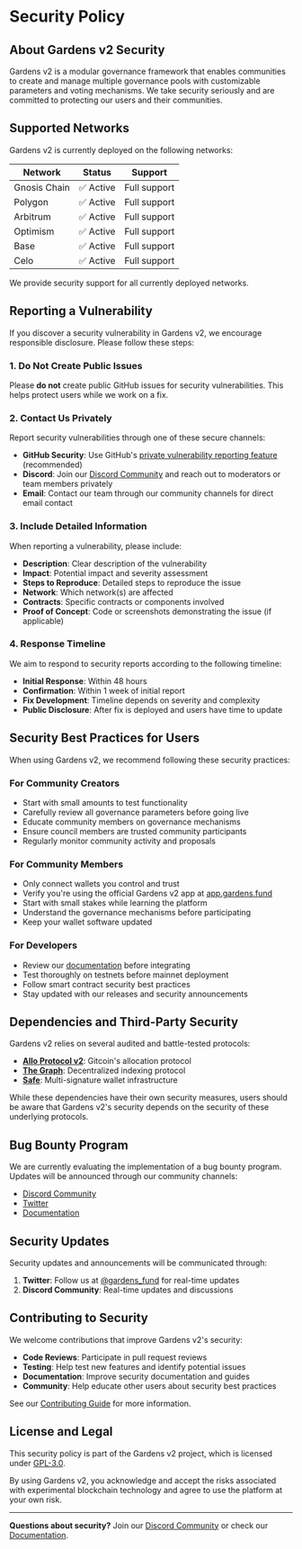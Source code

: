 # Security Policy

## About Gardens v2 Security

Gardens v2 is a modular governance framework that enables communities to create and manage multiple governance pools with customizable parameters and voting mechanisms. We take security seriously and are committed to protecting our users and their communities.

## Supported Networks

Gardens v2 is currently deployed on the following networks:

| Network      | Status    | Support      |
| ------------ | --------- | ------------ |
| Gnosis Chain | ✅ Active | Full support |
| Polygon      | ✅ Active | Full support |
| Arbitrum     | ✅ Active | Full support |
| Optimism     | ✅ Active | Full support |
| Base         | ✅ Active | Full support |
| Celo         | ✅ Active | Full support |

We provide security support for all currently deployed networks.

## Reporting a Vulnerability

If you discover a security vulnerability in Gardens v2, we encourage responsible disclosure. Please follow these steps:

### 1. Do Not Create Public Issues

Please **do not** create public GitHub issues for security vulnerabilities. This helps protect users while we work on a fix.

### 2. Contact Us Privately

Report security vulnerabilities through one of these secure channels:

- **GitHub Security**: Use GitHub's [private vulnerability reporting feature](https://github.com/1Hive/gardens-v2/security/advisories/new) (recommended)
- **Discord**: Join our [Discord Community](https://discord.gg/tJWPg69ZWG) and reach out to moderators or team members privately
- **Email**: Contact our team through our community channels for direct email contact

### 3. Include Detailed Information

When reporting a vulnerability, please include:

- **Description**: Clear description of the vulnerability
- **Impact**: Potential impact and severity assessment
- **Steps to Reproduce**: Detailed steps to reproduce the issue
- **Network**: Which network(s) are affected
- **Contracts**: Specific contracts or components involved
- **Proof of Concept**: Code or screenshots demonstrating the issue (if applicable)

### 4. Response Timeline

We aim to respond to security reports according to the following timeline:

- **Initial Response**: Within 48 hours
- **Confirmation**: Within 1 week of initial report
- **Fix Development**: Timeline depends on severity and complexity
- **Public Disclosure**: After fix is deployed and users have time to update

## Security Best Practices for Users

When using Gardens v2, we recommend following these security practices:

### For Community Creators

- Start with small amounts to test functionality
- Carefully review all governance parameters before going live
- Educate community members on governance mechanisms
- Ensure council members are trusted community participants
- Regularly monitor community activity and proposals

### For Community Members

- Only connect wallets you control and trust
- Verify you're using the official Gardens v2 app at [app.gardens.fund](https://app.gardens.fund)
- Start with small stakes while learning the platform
- Understand the governance mechanisms before participating
- Keep your wallet software updated

### For Developers

- Review our [documentation](https://docs.gardens.fund) before integrating
- Test thoroughly on testnets before mainnet deployment
- Follow smart contract security best practices
- Stay updated with our releases and security announcements

## Dependencies and Third-Party Security

Gardens v2 relies on several audited and battle-tested protocols:

- **[Allo Protocol v2](https://www.gitcoin.co/blog/allo-gitcoins-newest-protocol)**: Gitcoin's allocation protocol
- **[The Graph](https://thegraph.com/)**: Decentralized indexing protocol
- **[Safe](https://safe.global/)**: Multi-signature wallet infrastructure

While these dependencies have their own security measures, users should be aware that Gardens v2's security depends on the security of these underlying protocols.

## Bug Bounty Program

We are currently evaluating the implementation of a bug bounty program. Updates will be announced through our community channels:

- [Discord Community](https://discord.gg/tJWPg69ZWG)
- [Twitter](https://twitter.com/gardens_fund)
- [Documentation](https://docs.gardens.fund)

## Security Updates

Security updates and announcements will be communicated through:

1. **Twitter**: Follow us at [@gardens_fund](https://twitter.com/gardens_fund) for real-time updates
2. **Discord Community**: Real-time updates and discussions

## Contributing to Security

We welcome contributions that improve Gardens v2's security:

- **Code Reviews**: Participate in pull request reviews
- **Testing**: Help test new features and identify potential issues
- **Documentation**: Improve security documentation and guides
- **Community**: Help educate other users about security best practices

See our [Contributing Guide](./CONTRIBUTING.md) for more information.

## License and Legal

This security policy is part of the Gardens v2 project, which is licensed under [GPL-3.0](https://github.com/1Hive/gardens-v2?tab=GPL-3.0-1-ov-file#readme).

By using Gardens v2, you acknowledge and accept the risks associated with experimental blockchain technology and agree to use the platform at your own risk.

---

**Questions about security?** Join our [Discord Community](https://discord.gg/tJWPg69ZWG) or check our [Documentation](https://docs.gardens.fund).
